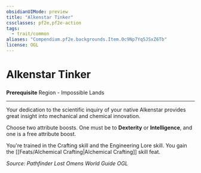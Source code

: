 ```yaml
---
obsidianUIMode: preview
title: "Alkenstar Tinker"
cssclasses: pf2e,pf2e-action
tags:
  - trait/common
aliases: "Compendium.pf2e.backgrounds.Item.0c9Np7Yq5JSxZ6Tb"
license: OGL
---
```

# Alkenstar Tinker

### 






**Prerequisite** Region - Impossible Lands

* * *

Your dedication to the scientific inquiry of your native Alkenstar provides great insight into mechanical and chemical innovation.

Choose two attribute boosts. One must be to **Dexterity** or **Intelligence**, and one is a free attribute boost.

You're trained in the Crafting skill and the Engineering Lore skill. You gain the [[Feats/Alchemical Crafting|Alchemical Crafting]] skill feat.

*Source: Pathfinder Lost Omens World Guide*
*OGL*